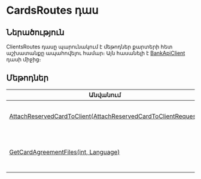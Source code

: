 ---
---

<div class="version-block" data-product-id="bank" data-version="250626.000, 250929.000" markdown="1">

# CardsRoutes դաս

## Ներածություն

ClientsRoutes դասը պարունակում է մեթոդներ քարտերի հետ աշխատանքը ապահովելու համար։
Այն հասանելի է [BankApiClient](../types/BankApiClient.md) դասի միջից։

## Մեթոդներ

| Անվանում | Նկարագրություն |
|----------|----------------|
| [AttachReservedCardToClient(AttachReservedCardToClientRequest)](CardsRoutes/AttachReservedCardToClient.md) | Ռեզերվացրած քարտը կցում է տրված հաճախորդին։ |
| [GetCardAgreementFiles(int, Language)](CardsRoutes/GetCardAgreementFiles.md) | Ներբեռնում է տրված քարտի համար անհրաժեշտ պայմանագրերը։ |

</div>
